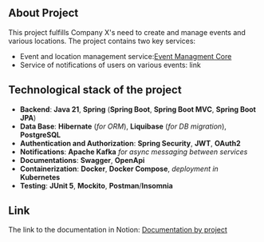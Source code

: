 ## About Project
This project fulfills Company X's need to create and manage events and various locations.
The project contains two key services:
* Event and location management service:[Event Managment Core](https://github.com/MrNikaMilon/event-manager-core)
* Service of notifications of users on various events: link

## Technological stack of the project
* **Backend**: **Java 21**, **Spring** (**Spring Boot**, **Spring Boot MVC**, **Spring Boot JPA**)
* **Data Base**: **Hibernate** (*for ORM*), **Liquibase** (*for DB migration*), **PostgreSQL**
* **Authentication and Authorization**: **Spring Security**, **JWT**, **OAuth2**
* **Notifications**: **Apache Kafka** *for async messaging between services*
* **Documentations**: **Swagger**, **OpenApi**
* **Containerization**: **Docker**, **Docker Compose**, *deployment in* **Kubernetes**
* **Testing**: **JUnit 5**, **Mockito**, **Postman**/**Insomnia**

## Link
The link to the documentation in Notion: [Documentation by project](https://agate-farm-07d.notion.site/Event-service-App-176bc1405ef38068a4dec4bdb47037da?pvs=4)